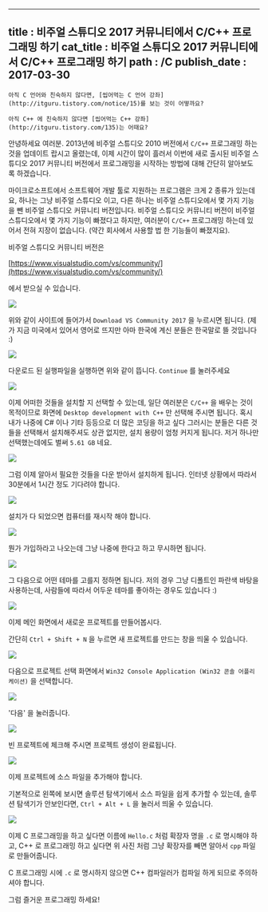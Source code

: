 ----------------
title : 비주얼 스튜디오 2017 커뮤니티에서 C/C++ 프로그래밍 하기
cat_title :  비주얼 스튜디오 2017 커뮤니티에서 C/C++ 프로그래밍 하기
path : /C
publish_date : 2017-03-30
--------------

```warning
아직 C 언어와 친숙하지 않다면, [씹어먹는 C 언어 강좌](http://itguru.tistory.com/notice/15)를 보는 것이 어떻까요?
```

```info-text
아직 C++ 에 친숙하지 않다면 [씹어먹는 C++ 강좌](http://itguru.tistory.com/135)는 어때요?
```



안녕하세요 여러분. 2013년에 비주얼 스튜디오 2010 버전에서 `C/C++` 프로그래밍 하는 것을 업데이트 랍시고 올렸는데, 이제 시간이 많이 흘러서 이번에 새로 출시된 비주얼 스튜디오 2017 커뮤니티 버전에서 프로그래밍을 시작하는 방법에 대해 간단히 알아보도록 하겠습니다.


마이크로소프트에서 소프트웨어 개발 툴로 지원하는 프로그램은 크게 2 종류가 있는데요, 하나는 그냥 비주얼 스튜디오 이고, 다른 하나는 비주얼 스튜디오에서 몇 가지 기능을 뺀 비주얼 스튜디오 커뮤니티 버전입니다. 비주얼 스튜디오 커뮤니티 버전이 비주얼 스튜디오에서 몇 가지 기능이 빠졌다고 하지만, 여러분이 `C/C++` 프로그래밍 하는데 있어서 전혀 지장이 없습니다. (약간 회사에서 사용할 법 한 기능들이 빠졌지요).


비주얼 스튜디오 커뮤니티 버전은


 [https://www.visualstudio.com/vs/community/](https://www.visualstudio.com/vs/community/)


에서 받으실 수 있습니다.




![](http://img1.daumcdn.net/thumb/R1920x0/?fname=http%3A%2F%2Fcfile30.uf.tistory.com%2Fimage%2F2676893E58DC5A6402106D)

위와 같이 사이트에 들어가서 `Download VS Community 2017` 을 누르시면 됩니다. (제가 지금 미국에서 있어서 영어로 뜨지만 아마 한국에 계신 분들은 한국말로 뜰 것입니다 :)



![](http://img1.daumcdn.net/thumb/R1920x0/?fname=http%3A%2F%2Fcfile3.uf.tistory.com%2Fimage%2F2763604A58DC5A642C5115)





다운로드 된 실행파일을 실행하면 위와 같이 뜹니다. `Continue` 를 눌러주세요


![](http://img1.daumcdn.net/thumb/R1920x0/?fname=http%3A%2F%2Fcfile24.uf.tistory.com%2Fimage%2F2377554B58DC5A652B7F90)



이제 어떠한 것들을 설치할 지 선택할 수 있는데, 일단 여러분은 `C/C++` 을 배우는 것이 목적이므로 화면에 `Desktop development with C++` 만 선택해 주시면 됩니다. 혹시 내가 나중에 C# 이나 기타 등등으로 더 많은 코딩을 하고 싶다 그러시는 분들은 다른 것들을 선택해서 설치해주셔도 상관 없지만, 설치 용량이 엄청 커지게 됩니다. 저거 하나만 선택했는데에도 벌써 `5.61 GB` 네요.


![](http://img1.daumcdn.net/thumb/R1920x0/?fname=http%3A%2F%2Fcfile7.uf.tistory.com%2Fimage%2F27334D3C58DC5A6531172A)



그럼 이제 알아서 필요한 것들을 다운 받아서 설치하게 됩니다. 인터넷 상황에서 따라서 30분에서 1시간 정도 기다려야 합니다.


![](http://img1.daumcdn.net/thumb/R1920x0/?fname=http%3A%2F%2Fcfile1.uf.tistory.com%2Fimage%2F2758FB3858DC67FF0302F0)



설치가 다 되었으면 컴퓨터를 재시작 해야 합니다.


![](http://img1.daumcdn.net/thumb/R1920x0/?fname=http%3A%2F%2Fcfile8.uf.tistory.com%2Fimage%2F27716B4C58DC67FE24EA96)



뭔가 가입하라고 나오는데 그냥 나중에 한다고 하고 무시하면 됩니다.


![](http://img1.daumcdn.net/thumb/R1920x0/?fname=http%3A%2F%2Fcfile30.uf.tistory.com%2Fimage%2F2313A24658DC67FE212176)





그 다음으로 어떤 테마를 고를지 정하면 됩니다. 저의 경우 그냥 디폴트인 파란색 바탕을 사용하는데, 사람들에 따라서 어두운 테마를 좋아하는 경우도 있습니다 :)


![](http://img1.daumcdn.net/thumb/R1920x0/?fname=http%3A%2F%2Fcfile2.uf.tistory.com%2Fimage%2F240BEE3958DC67FE073364)



이제 메인 화면에서 새로운 프로젝트를 만들어봅시다.


간단히 `Ctrl + Shift + N` 을 누르면 새 프로젝트를 만드는 창을 띄울 수 있습니다.


![](http://img1.daumcdn.net/thumb/R1920x0/?fname=http%3A%2F%2Fcfile25.uf.tistory.com%2Fimage%2F2437B54058DC67FE25378A)



다음으로 프로젝트 선택 화면에서 `Win32 Console Application (Win32 콘솔 어플리케이션)` 을 선택합니다.


![](http://img1.daumcdn.net/thumb/R1920x0/?fname=http%3A%2F%2Fcfile25.uf.tistory.com%2Fimage%2F2729344C58DCF43435069B)



'다음' 을 눌러줍니다.


![](http://img1.daumcdn.net/thumb/R1920x0/?fname=http%3A%2F%2Fcfile5.uf.tistory.com%2Fimage%2F2528FF3558DCF4342BD1FB)



빈 프로젝트에 체크해 주시면 프로젝트 생성이 완료됩니다.


![](http://img1.daumcdn.net/thumb/R1920x0/?fname=http%3A%2F%2Fcfile29.uf.tistory.com%2Fimage%2F2325A94F58DCF4351586CA)



이제 프로젝트에 소스 파일을 추가해야 합니다.


기본적으로 왼쪽에 보시면 솔루션 탐색기에서 소스 파일을 쉽게 추가할 수 있는데, 솔루션 탐색기가 안보인다면, `Ctrl + Alt + L` 을 눌러서 띄울 수 있습니다.


![](http://img1.daumcdn.net/thumb/R1920x0/?fname=http%3A%2F%2Fcfile28.uf.tistory.com%2Fimage%2F2445D24D58DCF435315473)



이제 C 프로그래밍을 하고 싶다면 이름에 `Hello.c` 처럼 확장자 명을 `.c` 로 명시해야 하고, C++ 로 프로그래밍 하고 싶다면 위 사진 처럼 그냥 확장자를 빼면 알아서 `cpp` 파일로 만들어줍니다.

C 프로그래밍 시에 `.c` 로 명시하지 않으면 C++ 컴파일러가 컴파일 하게 되므로 주의하셔야 합니다.


그럼 즐거운 프로그래밍 하세요!